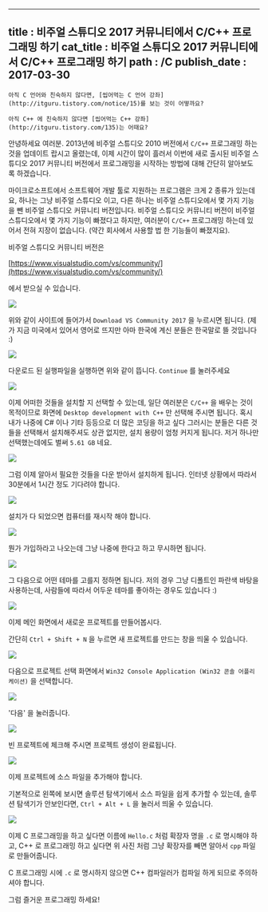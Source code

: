 ----------------
title : 비주얼 스튜디오 2017 커뮤니티에서 C/C++ 프로그래밍 하기
cat_title :  비주얼 스튜디오 2017 커뮤니티에서 C/C++ 프로그래밍 하기
path : /C
publish_date : 2017-03-30
--------------

```warning
아직 C 언어와 친숙하지 않다면, [씹어먹는 C 언어 강좌](http://itguru.tistory.com/notice/15)를 보는 것이 어떻까요?
```

```info-text
아직 C++ 에 친숙하지 않다면 [씹어먹는 C++ 강좌](http://itguru.tistory.com/135)는 어때요?
```



안녕하세요 여러분. 2013년에 비주얼 스튜디오 2010 버전에서 `C/C++` 프로그래밍 하는 것을 업데이트 랍시고 올렸는데, 이제 시간이 많이 흘러서 이번에 새로 출시된 비주얼 스튜디오 2017 커뮤니티 버전에서 프로그래밍을 시작하는 방법에 대해 간단히 알아보도록 하겠습니다.


마이크로소프트에서 소프트웨어 개발 툴로 지원하는 프로그램은 크게 2 종류가 있는데요, 하나는 그냥 비주얼 스튜디오 이고, 다른 하나는 비주얼 스튜디오에서 몇 가지 기능을 뺀 비주얼 스튜디오 커뮤니티 버전입니다. 비주얼 스튜디오 커뮤니티 버전이 비주얼 스튜디오에서 몇 가지 기능이 빠졌다고 하지만, 여러분이 `C/C++` 프로그래밍 하는데 있어서 전혀 지장이 없습니다. (약간 회사에서 사용할 법 한 기능들이 빠졌지요).


비주얼 스튜디오 커뮤니티 버전은


 [https://www.visualstudio.com/vs/community/](https://www.visualstudio.com/vs/community/)


에서 받으실 수 있습니다.




![](http://img1.daumcdn.net/thumb/R1920x0/?fname=http%3A%2F%2Fcfile30.uf.tistory.com%2Fimage%2F2676893E58DC5A6402106D)

위와 같이 사이트에 들어가서 `Download VS Community 2017` 을 누르시면 됩니다. (제가 지금 미국에서 있어서 영어로 뜨지만 아마 한국에 계신 분들은 한국말로 뜰 것입니다 :)



![](http://img1.daumcdn.net/thumb/R1920x0/?fname=http%3A%2F%2Fcfile3.uf.tistory.com%2Fimage%2F2763604A58DC5A642C5115)





다운로드 된 실행파일을 실행하면 위와 같이 뜹니다. `Continue` 를 눌러주세요


![](http://img1.daumcdn.net/thumb/R1920x0/?fname=http%3A%2F%2Fcfile24.uf.tistory.com%2Fimage%2F2377554B58DC5A652B7F90)



이제 어떠한 것들을 설치할 지 선택할 수 있는데, 일단 여러분은 `C/C++` 을 배우는 것이 목적이므로 화면에 `Desktop development with C++` 만 선택해 주시면 됩니다. 혹시 내가 나중에 C# 이나 기타 등등으로 더 많은 코딩을 하고 싶다 그러시는 분들은 다른 것들을 선택해서 설치해주셔도 상관 없지만, 설치 용량이 엄청 커지게 됩니다. 저거 하나만 선택했는데에도 벌써 `5.61 GB` 네요.


![](http://img1.daumcdn.net/thumb/R1920x0/?fname=http%3A%2F%2Fcfile7.uf.tistory.com%2Fimage%2F27334D3C58DC5A6531172A)



그럼 이제 알아서 필요한 것들을 다운 받아서 설치하게 됩니다. 인터넷 상황에서 따라서 30분에서 1시간 정도 기다려야 합니다.


![](http://img1.daumcdn.net/thumb/R1920x0/?fname=http%3A%2F%2Fcfile1.uf.tistory.com%2Fimage%2F2758FB3858DC67FF0302F0)



설치가 다 되었으면 컴퓨터를 재시작 해야 합니다.


![](http://img1.daumcdn.net/thumb/R1920x0/?fname=http%3A%2F%2Fcfile8.uf.tistory.com%2Fimage%2F27716B4C58DC67FE24EA96)



뭔가 가입하라고 나오는데 그냥 나중에 한다고 하고 무시하면 됩니다.


![](http://img1.daumcdn.net/thumb/R1920x0/?fname=http%3A%2F%2Fcfile30.uf.tistory.com%2Fimage%2F2313A24658DC67FE212176)





그 다음으로 어떤 테마를 고를지 정하면 됩니다. 저의 경우 그냥 디폴트인 파란색 바탕을 사용하는데, 사람들에 따라서 어두운 테마를 좋아하는 경우도 있습니다 :)


![](http://img1.daumcdn.net/thumb/R1920x0/?fname=http%3A%2F%2Fcfile2.uf.tistory.com%2Fimage%2F240BEE3958DC67FE073364)



이제 메인 화면에서 새로운 프로젝트를 만들어봅시다.


간단히 `Ctrl + Shift + N` 을 누르면 새 프로젝트를 만드는 창을 띄울 수 있습니다.


![](http://img1.daumcdn.net/thumb/R1920x0/?fname=http%3A%2F%2Fcfile25.uf.tistory.com%2Fimage%2F2437B54058DC67FE25378A)



다음으로 프로젝트 선택 화면에서 `Win32 Console Application (Win32 콘솔 어플리케이션)` 을 선택합니다.


![](http://img1.daumcdn.net/thumb/R1920x0/?fname=http%3A%2F%2Fcfile25.uf.tistory.com%2Fimage%2F2729344C58DCF43435069B)



'다음' 을 눌러줍니다.


![](http://img1.daumcdn.net/thumb/R1920x0/?fname=http%3A%2F%2Fcfile5.uf.tistory.com%2Fimage%2F2528FF3558DCF4342BD1FB)



빈 프로젝트에 체크해 주시면 프로젝트 생성이 완료됩니다.


![](http://img1.daumcdn.net/thumb/R1920x0/?fname=http%3A%2F%2Fcfile29.uf.tistory.com%2Fimage%2F2325A94F58DCF4351586CA)



이제 프로젝트에 소스 파일을 추가해야 합니다.


기본적으로 왼쪽에 보시면 솔루션 탐색기에서 소스 파일을 쉽게 추가할 수 있는데, 솔루션 탐색기가 안보인다면, `Ctrl + Alt + L` 을 눌러서 띄울 수 있습니다.


![](http://img1.daumcdn.net/thumb/R1920x0/?fname=http%3A%2F%2Fcfile28.uf.tistory.com%2Fimage%2F2445D24D58DCF435315473)



이제 C 프로그래밍을 하고 싶다면 이름에 `Hello.c` 처럼 확장자 명을 `.c` 로 명시해야 하고, C++ 로 프로그래밍 하고 싶다면 위 사진 처럼 그냥 확장자를 빼면 알아서 `cpp` 파일로 만들어줍니다.

C 프로그래밍 시에 `.c` 로 명시하지 않으면 C++ 컴파일러가 컴파일 하게 되므로 주의하셔야 합니다.


그럼 즐거운 프로그래밍 하세요!